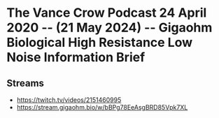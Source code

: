 # The Vance Crow Podcast 24 April 2020 -- (21 May 2024) -- Gigaohm Biological High Resistance Low Noise Information Brief

## Streams
- https://twitch.tv/videos/2151460995
- https://stream.gigaohm.bio/w/bBPg78EeAsgBRD85Vpk7XL

